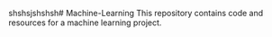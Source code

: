 shshsjshshsh# Machine-Learning
This repository contains code and resources for a machine learning project.